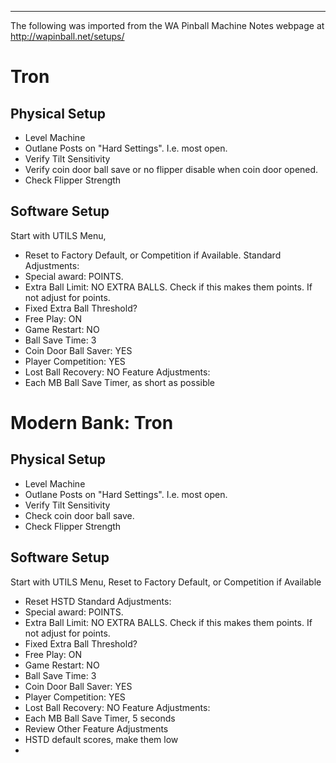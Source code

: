 ***
The following was imported from the WA Pinball Machine Notes webpage at http://wapinball.net/setups/
# Tron
## Physical Setup
-   Level Machine
-   Outlane Posts on "Hard Settings". I.e. most open.
-   Verify Tilt Sensitivity
-   Verify coin door ball save or no flipper disable when coin door opened.
-   Check Flipper Strength
## Software Setup
Start with UTILS Menu,
-   Reset to Factory Default, or Competition if Available.
Standard Adjustments:
-   Special award: POINTS.
-   Extra Ball Limit: NO EXTRA BALLS. Check if this makes them points. If not adjust for points.
-   Fixed Extra Ball Threshold?
-   Free Play: ON
-   Game Restart: NO
-   Ball Save Time: 3
-   Coin Door Ball Saver: YES
-   Player Competition: YES
-   Lost Ball Recovery: NO
Feature Adjustments:
-   Each MB Ball Save Timer, as short as possible
# Modern Bank: Tron
## Physical Setup
-   Level Machine
-   Outlane Posts on "Hard Settings". I.e. most open.
-   Verify Tilt Sensitivity
-   Check coin door ball save.
-   Check Flipper Strength
## Software Setup
Start with UTILS Menu, Reset to Factory Default, or Competition if Available
-   Reset HSTD
Standard Adjustments:
-   Special award: POINTS.
-   Extra Ball Limit: NO EXTRA BALLS. Check if this makes them points. If not adjust for points.
-   Fixed Extra Ball Threshold?
-   Free Play: ON
-   Game Restart: NO
-   Ball Save Time: 3
-   Coin Door Ball Saver: YES
-   Player Competition: YES
-   Lost Ball Recovery: NO
Feature Adjustments:
-   Each MB Ball Save Timer, 5 seconds
-   Review Other Feature Adjustments
-   HSTD default scores, make them low
-   
